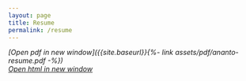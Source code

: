 ```yaml
---
layout: page
title: Resume
permalink: /resume
---
```

<style>
    #window-right {
    background: #ddd;
}
</style>

*[Open pdf in new window]({{site.baseurl}}{%- link assets/pdf/ananto-resume.pdf -%})*  
*[Open html in new window]({{site.baseurl}}/web-resume)*  


<object data="{{site.baseurl}}{%- link assets/pdf/ananto-resume.pdf -%}" width="100%" height="650" type='application/pdf'/>  